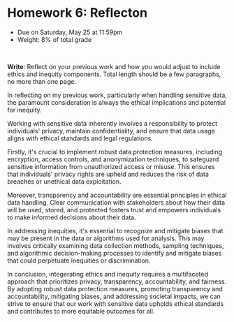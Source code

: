 # Homework 6: Reflecton

- Due on Saturday, May 25 at 11:59pm
- Weight: 8% of total grade

<br>

**Write**: Reflect on your previous work and how you would adjust to include ethics and inequity components. Total length should be a few paragraphs, no more than one page.

In reflecting on my previous work, particularly when handling sensitive data, the paramount consideration is always the ethical implications and potential for inequity.

Working with sensitive data inherently involves a responsibility to protect individuals' privacy, maintain confidentiality, and ensure that data usage aligns with ethical standards and legal regulations.

Firstly, it's crucial to implement robust data protection measures, including encryption, access controls, and anonymization techniques, to safeguard sensitive information from unauthorized access or misuse. This ensures that individuals' privacy rights are upheld and reduces the risk of data breaches or unethical data exploitation.

Moreover, transparency and accountability are essential principles in ethical data handling. Clear communication with stakeholders about how their data will be used, stored, and protected fosters trust and empowers individuals to make informed decisions about their data.

In addressing inequities, it's essential to recognize and mitigate biases that may be present in the data or algorithms used for analysis. This may involves critically examining data collection methods, sampling techniques, and algorithmic decision-making processes to identify and mitigate biases that could perpetuate inequities or discrimination.

In conclusion, integerating ethics and inequity requires a multifaceted approach that prioritizes privacy, transparency, accountability, and fairness. By adopting robust data protection measures, promoting transparency and accountability, mitigating biases, and addressing societal impacts, we can strive to ensure that our work with sensitive data upholds ethical standards and contributes to more equitable outcomes for all.